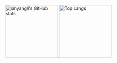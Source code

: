 <a href="(https://github.com/anuraghazra/github-readme-stats" target="_blank">
  <img src="https://github-readme-stats.vercel.app/api?username=xinyangli&theme=dracula&count_private=true&show_icons=true&include_all_commits=true" alt="xinyangli's GitHub stats" height="170px">
</a>

<a href="https://github.com/anuraghazra/github-readme-stats">
  <img src="https://github-readme-stats.vercel.app/api/top-langs/?username=xinyangli&theme=dracula&layout=compact&langs_count=8&include_all_commits=true" alt="Top Langs" height="170px">
</a>

<!--
**xinyangli/xinyangli** is a ✨ _special_ ✨ repository because its `README.md` (this file) appears on your GitHub profile.

Here are some ideas to get you started:

- 🔭 I’m currently working on ...
- 🌱 I’m currently learning ...
- 👯 I’m looking to collaborate on ...
- 🤔 I’m looking for help with ...
- 💬 Ask me about ...
- 📫 How to reach me: ...
- 😄 Pronouns: ...
- ⚡ Fun fact: ...
-->
